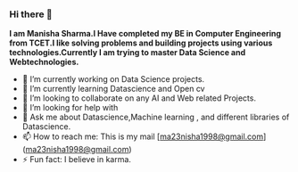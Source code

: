 ### Hi there 👋


**I am Manisha Sharma.I Have completed my BE in Computer Engineering from TCET.I like solving problems and building projects using various technologies.Currently I am trying to master Data Science and Webtechnologies.**

- 🔭 I’m currently working on Data Science projects.
- 🌱 I’m currently learning Datascience and Open cv
- 👯 I’m looking to collaborate on any AI and Web related Projects.
- 🤔 I’m looking for help with 
- 💬 Ask me about Datascience,Machine learning , and different libraries of Datascience.
- 📫 How to reach me: This is my mail [ma23nisha1998@gmail.com] (ma23nisha1998@gmail.com)
- ⚡ Fun fact: I believe in karma.

